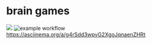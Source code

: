 # brain games
<a href="https://codeclimate.com/github/MarynaRedkina/brain-games/maintainability"><img src="https://api.codeclimate.com/v1/badges/a99a88d28ad37a79dbf6/maintainability" /></a>
![example workflow](https://github.com/MarynaRedkina/brain-games/actions/workflows/nodejs.yml/badge.svg)
https://asciinema.org/a/g4rSdd3wpvG2XgoJqnaenZHRt